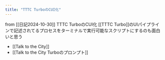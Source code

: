 ```yaml
---
title: "TTTC TurboのCUI化"
---
```


from [[日記2024-10-30]]
TTTC TurboのCUI化
[[TTTC Turbo]]のUIパイプラインで記述されてるプロセスをターミナルで実行可能なスクリプトにするのも面白いと思う
- [[Talk to the City]]
- [[Talk to the City Turboのプロンプト]]
